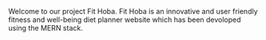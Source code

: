 Welcome to our project Fit Hoba. Fit Hoba is an innovative and user friendly fitness and well-being diet planner website which has been devoloped using the MERN stack.
